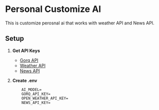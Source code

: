 # Personal Customize AI

This is customize perosnal ai that works with weather API and News API.


## Setup

1. **Get API Keys**
    - [Gorq API](https://groq.com/)
    - [Weather API](https://home.openweathermap.org/)
    - [News API](https://newsapi.org/)


2. **Create .env**

    ```
        AI_MODEL= 
        GORQ_API_KEY= 
        OPEN_WEATHER_API_KEY=
        NEWS_API_KEY=
    ```